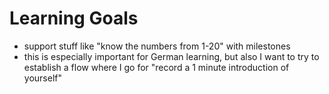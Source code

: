 # Learning Goals

- support stuff like "know the numbers from 1-20" with milestones
- this is especially important for German learning, but also I want to try to establish a flow where I go for "record a 1 minute introduction of yourself"